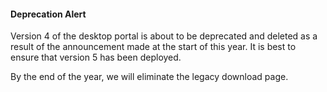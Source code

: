 #### Deprecation Alert

Version 4 of the desktop portal is about to be deprecated and deleted as a result of the announcement made at the start of this year. It is best to ensure that version 5 has been deployed.

By the end of the year, we will eliminate the legacy download page. 
